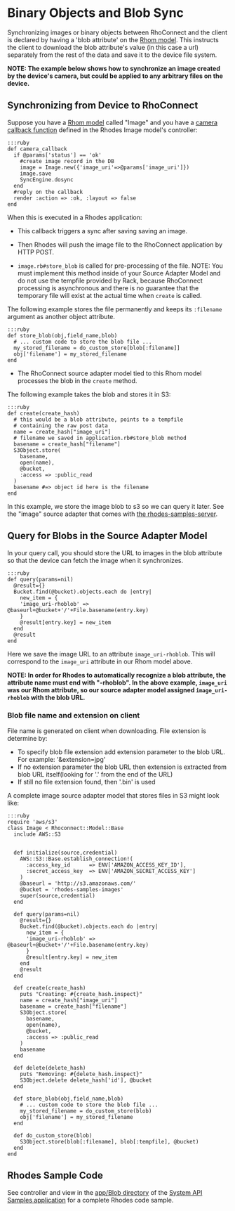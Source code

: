 Binary Objects and Blob Sync
===
Synchronizing images or binary objects between RhoConnect and the client is declared by having a 'blob attribute' on the [Rhom model](../guide/local_database).  This instructs the client to download the blob attribute's value (in this case a url) separately from the rest of the data and save it to the device file system.

**NOTE: The example below shows how to synchronize an image created by the device's camera, but could be applied to any arbitrary files on the device.**

## Synchronizing from Device to RhoConnect
Suppose you have a [Rhom model](../guide/local_database) called "Image" and you have a [camera callback function](../guide/camera) defined in the Rhodes Image model's controller:

    :::ruby
    def camera_callback
      if @params['status'] == 'ok'
        #create image record in the DB
        image = Image.new({'image_uri'=>@params['image_uri']})
        image.save
        SyncEngine.dosync
      end  
      #reply on the callback
      render :action => :ok, :layout => false
    end
  
When this is executed in a Rhodes application:

* This callback triggers a sync after saving saving an image.  

* Then Rhodes will push the image file to the RhoConnect application by HTTP POST.

* `image.rb#store_blob` is called for pre-processing of the file. 
NOTE: You must implement this method inside of your Source Adapter Model and do not use the tempfile provided by Rack, because RhoConnect processing is asynchronous and there is no guarantee that the temporary file will exist at the actual time when `create` is called.  

The following example stores the file permanently and keeps its `:filename` argument as another object attribute.

    :::ruby
    def store_blob(obj,field_name,blob)
      # ... custom code to store the blob file ...
      my_stored_filename = do_custom_store[blob[:filename]]
      obj['filename'] = my_stored_filename
    end

* The RhoConnect source adapter model tied to this Rhom model processes the blob in the `create` method.

The following example takes the blob and stores it in S3:

    :::ruby
    def create(create_hash)
      # this would be a blob attribute, points to a tempfile
      # containing the raw post data
      name = create_hash["image_uri"]
      # filename we saved in application.rb#store_blob method
      basename = create_hash["filename"]
      S3Object.store(
        basename,
        open(name),
        @bucket,
        :access => :public_read
      )
      basename #=> object id here is the filename
    end

In this example, we store the image blob to s3 so we can query it later.  See the "image" source adapter that comes with [the rhodes-samples-server](https://github.com/rhomobile/rhodes-samples-server/blob/master/sources/image.rb).

## Query for Blobs in the Source Adapter Model

In your query call, you should store the URL to images in the blob attribute so that the device can fetch the image when it synchronizes.

    :::ruby
    def query(params=nil)
      @result={}
      Bucket.find(@bucket).objects.each do |entry|
        new_item = {
        'image_uri-rhoblob' => @baseurl+@bucket+'/'+File.basename(entry.key)
        }
        @result[entry.key] = new_item
      end
      @result
    end

Here we save the image URL to an attribute `image_uri-rhoblob`.  This will correspond to the `image_uri` attribute in our Rhom model above.

**NOTE: In order for Rhodes to automatically recognize a blob attribute, the attribute name must end with "-rhoblob".  In the above example, `image_uri` was our Rhom attribute, so our source adapter model assigned `image_uri-rhoblob` with the blob URL.**

### Blob file name and extension on client
File name is generated on client when downloading. File extension is determine by:

* To specify blob file extension add extension parameter to the blob URL. For example: '&extension=jpg'
* If no extension parameter the blob URL then extension is extracted from blob URL itself(looking for '.' from the end of the URL)
* If still no file extension found, then '.bin' is used

A complete image source adapter model that stores files in S3 might look like:

    :::ruby
    require 'aws/s3'
    class Image < Rhoconnect::Model::Base
      include AWS::S3


      def initialize(source,credential)
        AWS::S3::Base.establish_connection!(
          :access_key_id      => ENV['AMAZON_ACCESS_KEY_ID'],
          :secret_access_key  => ENV['AMAZON_SECRET_ACCESS_KEY']
        )
        @baseurl = 'http://s3.amazonaws.com/'
        @bucket = 'rhodes-samples-images'
        super(source,credential)
      end

      def query(params=nil)
        @result={}
        Bucket.find(@bucket).objects.each do |entry|
          new_item = {
          'image_uri-rhoblob' => @baseurl+@bucket+'/'+File.basename(entry.key)
          }
          @result[entry.key] = new_item
        end
        @result
      end

      def create(create_hash)
        puts "Creating: #{create_hash.inspect}"
        name = create_hash["image_uri"]
        basename = create_hash["filename"]
        S3Object.store(
          basename,
          open(name),
          @bucket,
          :access => :public_read
        )
        basename
      end

      def delete(delete_hash)
        puts "Removing: #{delete_hash.inspect}"
        S3Object.delete delete_hash['id'], @bucket
      end

      def store_blob(obj,field_name,blob)
        # ... custom code to store the blob file ... 
        my_stored_filename = do_custom_store(blob)
        obj['filename'] = my_stored_filename
      end

      def do_custom_store(blob)
        S3Object.store(blob[:filename], blob[:tempfile], @bucket)
      end
    end

## Rhodes Sample Code
See controller and view in the [app/Blob directory](https://github.com/rhomobile/rhodes-system-api-samples/tree/master/app/Blob) of the [System API Samples application](http://github.com/rhomobile/rhodes-system-api-samples/tree/master) for a complete Rhodes code sample.